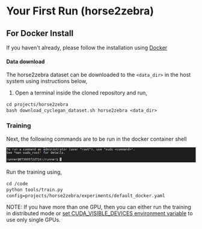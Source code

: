 # Your First Run (horse2zebra)


## For Docker Install
If you haven't already, please follow the installation using [Docker](../installation.md#docker)


#### Data download
The horse2zebra dataset can be downloaded to the `<data_dir>` in the host system using instructions below,
1. Open a terminal inside the cloned repository and run, 

```console
cd projects/horse2zebra
bash download_cyclegan_dataset.sh horse2zebra <data_dir>
```

### Training
Next, the following commands are to be run in the docker container shell 

![docker_commands](../imgs/your_first_run_docker.png)

Run the training using,

```console
cd /code
python tools/train.py config=projects/horse2zebra/experiments/default_docker.yaml
```

NOTE: If you have more than one GPU, then you can either run the training in distributed mode or [set CUDA_VISIBLE_DEVICES environment variable](https://developer.nvidia.com/blog/cuda-pro-tip-control-gpu-visibility-cuda_visible_devices/) to use only single GPUs.